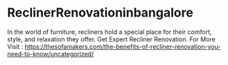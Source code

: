 # ReclinerRenovationinbangalore
In the world of furniture, recliners hold a special place for their comfort, style, and relaxation they offer. Get Expert Recliner Renovation. For More Visit : 
https://thesofamakers.com/the-benefits-of-recliner-renovation-you-need-to-know/uncategorized/
